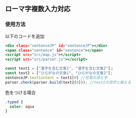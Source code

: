 ## ローマ字複数入力対応

### 使用方法
以下のコードを追加
```html:index.html
<div class="sentenceJP" id="sentenceJP"></div>
<span class="sentence" id="sentence"></span>
<script src="src/map.js"></script>
<script src="src/parser.js"></script>
```
```js:parser.js
const text1 = ["漢字を含む文章1", "漢字を含む文章2"]；
const text2 = ["ひらがなの文章1", "ひらがなの文章2"];
sentenceJP.textContent = text1[0] //任意の添え字
parser.check(parser.build(text2[0])); //text1の添字と揃える
```
色をつける場合
```css:style.css
.typed {
  color: aqua
}
```